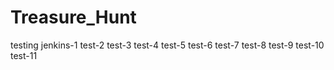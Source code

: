 # Treasure_Hunt

testing jenkins-1
test-2
test-3
test-4
test-5
test-6
test-7
test-8
test-9
test-10
test-11
